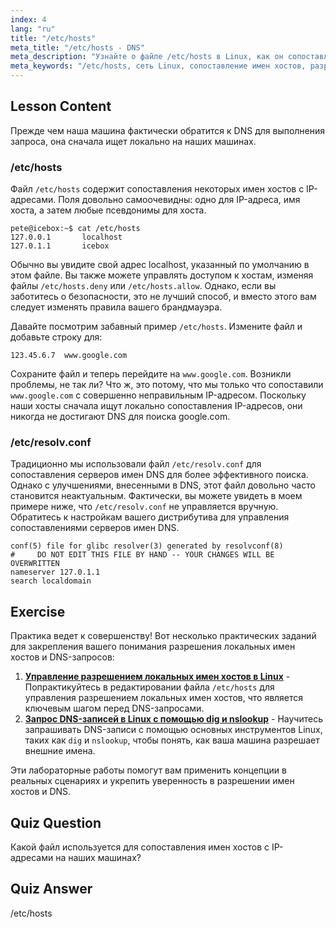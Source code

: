 ```yaml
---
index: 4
lang: "ru"
title: "/etc/hosts"
meta_title: "/etc/hosts - DNS"
meta_description: "Узнайте о файле /etc/hosts в Linux, как он сопоставляет имена хостов с IP-адресами, и его роли в разрешении DNS. Изучите базовую настройку сети."
meta_keywords: "/etc/hosts, сеть Linux, сопоставление имен хостов, разрешение DNS, учебник по Linux, руководство для начинающих"
---
```


## Lesson Content

Прежде чем наша машина фактически обратится к DNS для выполнения запроса, она сначала ищет локально на наших машинах.

### /etc/hosts

Файл `/etc/hosts` содержит сопоставления некоторых имен хостов с IP-адресами. Поля довольно самоочевидны: одно для IP-адреса, имя хоста, а затем любые псевдонимы для хоста.

```plaintext
pete@icebox:~$ cat /etc/hosts
127.0.0.1       localhost
127.0.1.1       icebox
```

Обычно вы увидите свой адрес localhost, указанный по умолчанию в этом файле. Вы также можете управлять доступом к хостам, изменяя файлы `/etc/hosts.deny` или `/etc/hosts.allow`. Однако, если вы заботитесь о безопасности, это не лучший способ, и вместо этого вам следует изменять правила вашего брандмауэра.

Давайте посмотрим забавный пример `/etc/hosts`. Измените файл и добавьте строку для:

```plaintext
123.45.6.7  www.google.com
```

Сохраните файл и теперь перейдите на `www.google.com`. Возникли проблемы, не так ли? Что ж, это потому, что мы только что сопоставили `www.google.com` с совершенно неправильным IP-адресом. Поскольку наши хосты сначала ищут локально сопоставления IP-адресов, они никогда не достигают DNS для поиска google.com.

### /etc/resolv.conf

Традиционно мы использовали файл `/etc/resolv.conf` для сопоставления серверов имен DNS для более эффективного поиска. Однако с улучшениями, внесенными в DNS, этот файл довольно часто становится неактуальным. Фактически, вы можете увидеть в моем примере ниже, что `/etc/resolv.conf` не управляется вручную. Обратитесь к настройкам вашего дистрибутива для управления сопоставлениями серверов имен DNS.

```plaintext
conf(5) file for glibc resolver(3) generated by resolvconf(8)
#     DO NOT EDIT THIS FILE BY HAND -- YOUR CHANGES WILL BE OVERWRITTEN
nameserver 127.0.1.1
search localdomain
```

## Exercise

Практика ведет к совершенству! Вот несколько практических заданий для закрепления вашего понимания разрешения локальных имен хостов и DNS-запросов:

1. **[Управление разрешением локальных имен хостов в Linux](https://labex.io/ru/labs/linux-manage-local-hostname-resolution-in-linux-592792)** - Попрактикуйтесь в редактировании файла `/etc/hosts` для управления разрешением локальных имен хостов, что является ключевым шагом перед DNS-запросами.
2. **[Запрос DNS-записей в Linux с помощью dig и nslookup](https://labex.io/ru/labs/linux-query-dns-records-in-linux-with-dig-and-nslookup-592796)** - Научитесь запрашивать DNS-записи с помощью основных инструментов Linux, таких как `dig` и `nslookup`, чтобы понять, как ваша машина разрешает внешние имена.

Эти лабораторные работы помогут вам применить концепции в реальных сценариях и укрепить уверенность в разрешении имен хостов и DNS.

## Quiz Question

Какой файл используется для сопоставления имен хостов с IP-адресами на наших машинах?

## Quiz Answer

/etc/hosts
